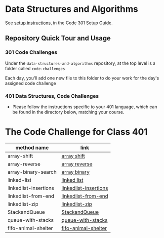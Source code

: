 # Data Structures and Algorithms

See [setup instructions](https://codefellows.github.io/setup-guide/code-301/3-code-challenges), in the Code 301 Setup Guide.

## Repository Quick Tour and Usage

### 301 Code Challenges

Under the `data-structures-and-algorithms` repository, at the top level is a folder called `code-challenges`

Each day, you'll add one new file to this folder to do your work for the day's assigned code challenge

### 401 Data Structures, Code Challenges

- Please follow the instructions specific to your 401 language, which can be found in the directory below, matching your course.

# The Code Challenge for Class 401

|method name|link|
|----|----|
|array-shift|[array shift](./code-challenges401/array-shift/Readme.md)|
|array-reverse|[array reverse](./code-challenges401/array-reverse/Readme.md)|
|array-binary-search|[array binary](./code-challenges401/array-binary-search/Readme.md)|
|linked-list|[linked list](./code-challenges401/linked-list/Readme.md)|
|linkedlist-insertions|[linkedlist-insertions](./code-challenges401/linkedlist-insertions/Readme.md)|
|linkedlist-from-end|[linkedlist-from-end](./code-challenges401/linkedlist-from-end/readme.md)|
|linkedlist-zip|[linkedlist-zip](./code-challenges401/linkedlist-zip/readme.md)|
|StackandQueue|[StackandQueue](./code-challenges401/StackandQueue/README.md)|
|queue-with-stacks|[queue-with-stacks](./code-challenges401/queue-with-stacks/README.md)|
|fifo-animal-shelter|[fifo-animal-shelter](./code-challenges401/fifo-animal-shelter/README.md)|